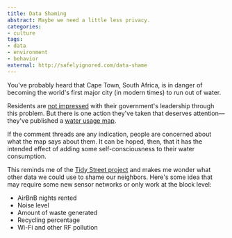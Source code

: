 ```yaml
---
title: Data Shaming
abstract: Maybe we need a little less privacy.
categories:
- culture
tags:
- data
- environment
- behavior
external: http://safelyignored.com/data-shame
---
```


You've probably heard that Cape Town, South Africa, is in danger of becoming the world's first major city (in modern times) to run out of water.

Residents are [not impressed](https://www.timeslive.co.za/ideas/2018-01-19-cape-town-is-drowning-in-confusion-over-the-drought-crisis/) with their government's leadership through this problem. But there is one action they've taken that deserves attention—they've published a [water usage map](http://www.capetownetc.com/news/green-light-for-cape-town-water-map-despite-objections/).

If the comment threads are any indication, people are concerned about what the map says about them. It can be hoped, then, that it has the intended effect of adding some self-consciousness to their water consumption.

This reminds me of the [Tidy Street project](https://www.theguardian.com/environment/blog/2011/apr/12/energy-use-households-monitor-electricity) and makes me wonder what other data we could use to shame our neighbors. Here's some idea that may require some new sensor networks or only work at the block level:

- AirBnB nights rented
- Noise level
- Amount of waste generated
- Recycling percentage
- Wi-Fi and other RF pollution

